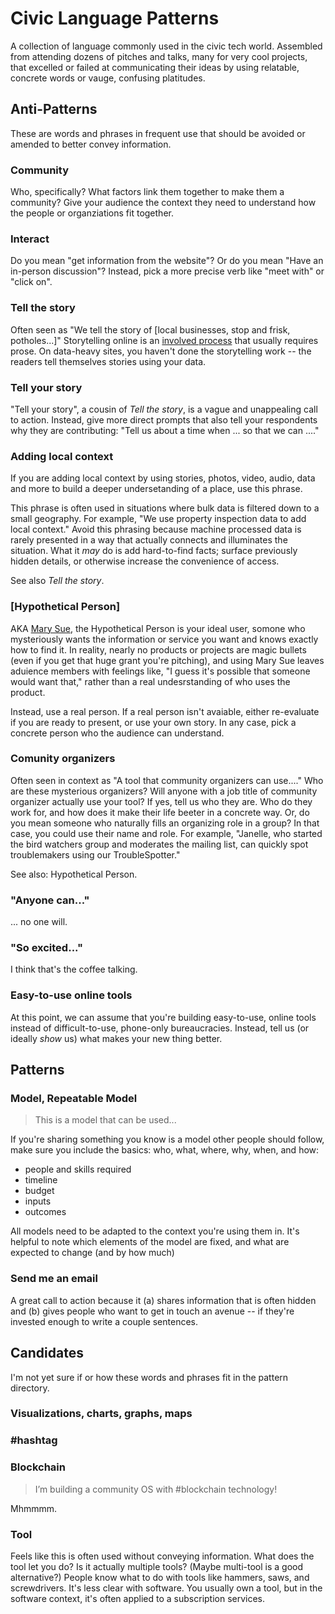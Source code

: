 # Civic Language Patterns

A collection of language commonly used in the civic tech world. Assembled from attending dozens of pitches and talks, many for very cool projects, that excelled or failed at communicating their ideas by using relatable, concrete words or vauge, confusing platitudes. 

## Anti-Patterns

These are words and phrases in frequent use that should be avoided or amended to better convey information. 

### Community

Who, specifically?  What factors link them together to make them a community? Give your audience the context they need to understand how the people or organziations fit together. 

### Interact

Do you mean "get information from the website"? Or do you mean "Have an in-person discussion"?  Instead, pick a more precise verb like "meet with" or "click on".

### Tell the story

Often seen as "We tell the story of [local businesses, stop and frisk, potholes...]" Storytelling online is an [involved process](https://www.msu.edu/course/tc/842/SevenElements%20Story.htm) that usually requires prose. On data-heavy sites, you haven't done the storytelling work -- the readers tell themselves stories using your data. 

### Tell your story

"Tell your story", a cousin of _Tell the story_, is a vague and unappealing call to action. Instead, give more direct prompts that also tell your respondents why they are contributing: "Tell us about a time when ... so that we can ...."

### Adding local context

If you are adding local context by using stories, photos, video, audio, data and more to build a deeper undersetanding of a place, use this phrase.

This phrase is often used in situations where bulk data is filtered down to a small geography. For example, "We use property inspection data to add local context." Avoid this phrasing because machine processed data is rarely presented in a way that actually connects and illuminates the situation. What it _may_ do is add hard-to-find facts; surface previously hidden details, or otherwise increase the convenience of access. 

 See also _Tell the story_.

### [Hypothetical Person]

AKA [Mary Sue](http://tvtropes.org/pmwiki/pmwiki.php/Main/MarySue), the Hypothetical Person is your ideal user, somone who mysteriously wants the information or service you want and knows exactly how to find it. In reality, nearly no products or projects are magic bullets (even if you get that huge grant you're pitching), and using Mary Sue leaves aduience members with feelings like, "I guess it's possible that someone would want that," rather than a real undesrstanding of who uses the product. 

Instead, use a real person. If a real person isn't avaiable, either re-evaluate if you are ready to present, or use your own story. In any case, pick a concrete person who the audience can understand. 

### Comunity organizers

Often seen in context as "A tool that community organizers can use...." Who are these mysterious organizers? Will anyone with a job title of community organizer actually use your tool? If yes, tell us who they are. Who do they work for, and how does it make their life beeter in a concrete way. Or, do you mean someone who naturally fills an organizing role in a group? In that case, you could use their name and role. For example, "Janelle, who started the bird watchers group and moderates the mailing list, can quickly spot troublemakers using our TroubleSpotter."

See also: Hypothetical Person. 

### "Anyone can..."

... no one will.

### "So excited..."

I think that's the coffee talking.

### Easy-to-use online tools

At this point, we can assume that you're building easy-to-use, online tools instead of difficult-to-use, phone-only bureaucracies. Instead, tell us (or ideally _show_ us) what makes your new thing better.

## Patterns

### Model, Repeatable Model

> This is a model that can be used...

If you're sharing something you know is a model other people should follow, make sure you include the basics: who, what, where, why, when, and how:
* people and skills required
* timeline
* budget
* inputs
* outcomes

All models need to be adapted to the context you're using them in. It's helpful to note which elements of the model are fixed, and what are expected to change (and by how much) 

### Send me an email

A great call to action because it (a) shares information that is often hidden and (b) gives people who want to get in touch an avenue -- if they're invested enough to write a couple sentences. 

## Candidates

I'm not yet sure if or how these words and phrases fit in the pattern directory. 

### Visualizations, charts, graphs, maps

### #hashtag

### Blockchain

> I’m building a community OS with #blockchain technology!

Mhmmmm. 

### Tool

Feels like this is often used without conveying information. What does the tool let you do? Is it actually multiple tools? (Maybe multi-tool is a good alternative?) People know what to do with tools like hammers, saws, and screwdrivers. It's less clear with software. You usually own a tool, but in the software context, it's often applied to a subscription services. 



